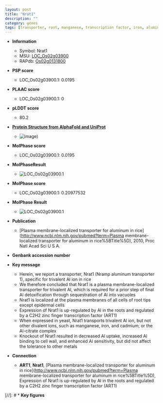 ```yaml
---
layout: post
title: "Nrat1"
description: ""
category: genes
tags: [transporter, root, manganese, transcription factor, iron, aluminum, cell wall, cadmium]
---
```


* **Information**  
    + Symbol: Nrat1  
    + MSU: [LOC_Os02g03900](http://rice.plantbiology.msu.edu/cgi-bin/ORF_infopage.cgi?orf=LOC_Os02g03900)  
    + RAPdb: [Os02g0131800](http://rapdb.dna.affrc.go.jp/viewer/gbrowse_details/irgsp1?name=Os02g0131800)  

* **PSP score**  
    + LOC_Os02g03900.1: 0.0195 

* **PLAAC score**  
    + LOC_Os02g03900.1: 0 

* **pLDDT score**
    + 80.2

* **[Protein Structure from AlphaFold and UniProt](https://www.uniprot.org/uniprotkb/Q6ZG85/entry#structure)**
    + ![image](https://ricepsp.github.io/images/Q6/AF-Q6ZG85-F1.png))

* **MolPhase score**
    + LOC_Os02g03900.1: 0.0195

* **MolPhaseResult**
    + ![LOC_Os02g03900.1](https://ricepsp.github.io/pictures/LOC_Os02g/LOC_Os02g03900.1.png)

* **MolPhase score**
    + LOC_Os02g03900.1: 0.20977532

* **MolPhase Result**
    + ![LOC_Os02g03900.1](https://304243504.github.io/Pictures/LOC_Os02g/LOC_Os02g03900.1.png)

* **Publication**  
    + [Plasma membrane-localized transporter for aluminum in rice](http://www.ncbi.nlm.nih.gov/pubmed?term=Plasma membrane-localized transporter for aluminum in rice%5BTitle%5D), 2010, Proc Natl Acad Sci U S A.

* **Genbank accession number**  

* **Key message**  
    + Herein, we report a transporter, Nrat1 (Nramp aluminum transporter 1), specific for trivalent Al ion in rice
    + We therefore concluded that Nrat1 is a plasma membrane-localized transporter for trivalent Al, which is required for a prior step of final Al detoxification through sequestration of Al into vacuoles
    + Nrat1 is localized at the plasma membranes of all cells of root tips except epidermal cells
    + Expression of Nrat1 is up-regulated by Al in the roots and regulated by a C2H2 zinc finger transcription factor (ART1)
    + When expressed in yeast, Nrat1 transports trivalent Al ion, but not other divalent ions, such as manganese, iron, and cadmium, or the Al-citrate complex
    + Knockout of Nrat1 resulted in decreased Al uptake, increased Al binding to cell wall, and enhanced Al sensitivity, but did not affect the tolerance to other metals

* **Connection**  
    + __ART1__, __Nrat1__, [Plasma membrane-localized transporter for aluminum in rice](http://www.ncbi.nlm.nih.gov/pubmed?term=Plasma membrane-localized transporter for aluminum in rice%5BTitle%5D), Expression of Nrat1 is up-regulated by Al in the roots and regulated by a C2H2 zinc finger transcription factor (ART1)

[//]: # * **Key figures**  


